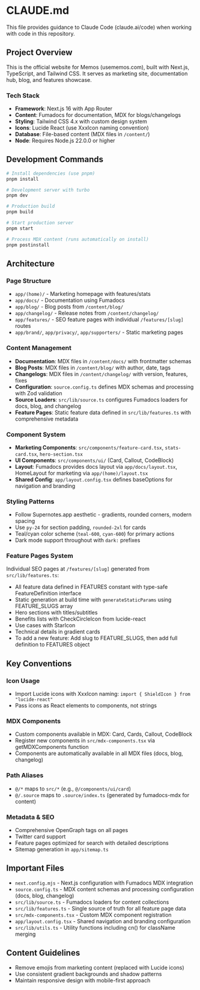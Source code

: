 # CLAUDE.md

This file provides guidance to Claude Code (claude.ai/code) when working with code in this repository.

## Project Overview

This is the official website for Memos (usememos.com), built with Next.js, TypeScript, and Tailwind CSS. It serves as marketing site, documentation hub, blog, and features showcase.

### Tech Stack
- **Framework**: Next.js 16 with App Router
- **Content**: Fumadocs for documentation, MDX for blogs/changelogs
- **Styling**: Tailwind CSS 4.x with custom design system
- **Icons**: Lucide React (use XxxIcon naming convention)
- **Database**: File-based content (MDX files in `/content/`)
- **Node**: Requires Node.js 22.0.0 or higher

## Development Commands

```bash
# Install dependencies (use pnpm)
pnpm install

# Development server with turbo
pnpm dev

# Production build
pnpm build

# Start production server
pnpm start

# Process MDX content (runs automatically on install)
pnpm postinstall
```

## Architecture

### Page Structure
- `app/(home)/` - Marketing homepage with features/stats
- `app/docs/` - Documentation using Fumadocs
- `app/blog/` - Blog posts from `/content/blog/`
- `app/changelog/` - Release notes from `/content/changelog/`  
- `app/features/` - SEO feature pages with individual `/features/[slug]` routes
- `app/brand/`, `app/privacy/`, `app/supporters/` - Static marketing pages

### Content Management
- **Documentation**: MDX files in `/content/docs/` with frontmatter schemas
- **Blog Posts**: MDX files in `/content/blog/` with author, date, tags
- **Changelogs**: MDX files in `/content/changelog/` with version, features, fixes
- **Configuration**: `source.config.ts` defines MDX schemas and processing with Zod validation
- **Source Loaders**: `src/lib/source.ts` configures Fumadocs loaders for docs, blog, and changelog
- **Feature Pages**: Static feature data defined in `src/lib/features.ts` with comprehensive metadata

### Component System
- **Marketing Components**: `src/components/feature-card.tsx`, `stats-card.tsx`, `hero-section.tsx`
- **UI Components**: `src/components/ui/` (Card, Callout, CodeBlock)
- **Layout**: Fumadocs provides docs layout via `app/docs/layout.tsx`, HomeLayout for marketing via `app/(home)/layout.tsx`
- **Shared Config**: `app/layout.config.tsx` defines baseOptions for navigation and branding

### Styling Patterns
- Follow Supernotes.app aesthetic - gradients, rounded corners, modern spacing
- Use `py-24` for section padding, `rounded-2xl` for cards
- Teal/cyan color scheme (`teal-600`, `cyan-600`) for primary actions
- Dark mode support throughout with `dark:` prefixes

### Feature Pages System
Individual SEO pages at `/features/[slug]` generated from `src/lib/features.ts`:
- All feature data defined in FEATURES constant with type-safe FeatureDefinition interface
- Static generation at build time with `generateStaticParams` using FEATURE_SLUGS array
- Hero sections with titles/subtitles
- Benefits lists with CheckCircleIcon from lucide-react
- Use cases with StarIcon
- Technical details in gradient cards
- To add a new feature: Add slug to FEATURE_SLUGS, then add full definition to FEATURES object

## Key Conventions

### Icon Usage
- Import Lucide icons with XxxIcon naming: `import { ShieldIcon } from "lucide-react"`
- Pass icons as React elements to components, not strings

### MDX Components
- Custom components available in MDX: Card, Cards, Callout, CodeBlock
- Register new components in `src/mdx-components.tsx` via getMDXComponents function
- Components are automatically available in all MDX files (docs, blog, changelog)

### Path Aliases
- `@/*` maps to `src/*` (e.g., `@/components/ui/card`)
- `@/.source` maps to `.source/index.ts` (generated by fumadocs-mdx for content)

### Metadata & SEO
- Comprehensive OpenGraph tags on all pages
- Twitter card support
- Feature pages optimized for search with detailed descriptions
- Sitemap generation in `app/sitemap.ts`

## Important Files

- `next.config.mjs` - Next.js configuration with Fumadocs MDX integration
- `source.config.ts` - MDX content schemas and processing configuration (docs, blog, changelog)
- `src/lib/source.ts` - Fumadocs loaders for content collections
- `src/lib/features.ts` - Single source of truth for all feature page data
- `src/mdx-components.tsx` - Custom MDX component registration
- `app/layout.config.tsx` - Shared navigation and branding configuration
- `src/lib/utils.ts` - Utility functions including cn() for className merging

## Content Guidelines

- Remove emojis from marketing content (replaced with Lucide icons)
- Use consistent gradient backgrounds and shadow patterns
- Maintain responsive design with mobile-first approach